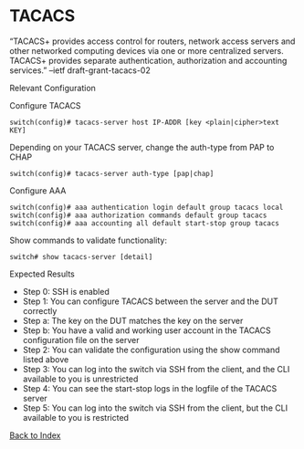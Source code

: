 # TACACS

 “TACACS+ provides access control for routers, network access servers and other networked computing devices via one or more centralized servers. TACACS+ provides separate authentication, authorization and accounting services.” –ietf draft-grant-tacacs-02 
 
Relevant Configuration 

Configure TACACS 

```
switch(config)# tacacs-server host IP-ADDR [key <plain|cipher>text KEY]
```

Depending on your TACACS server, change the auth-type from PAP to CHAP 

```
switch(config)# tacacs-server auth-type [pap|chap]
```

Configure AAA 

```
switch(config)# aaa authentication login default group tacacs local
switch(config)# aaa authorization commands default group tacacs
switch(config)# aaa accounting all default start-stop group tacacs
```

Show commands to validate functionality:  

```
switch# show tacacs-server [detail]
```

Expected Results 

* Step 0: SSH is enabled
* Step 1: You can configure TACACS between the server and the DUT correctly 
* Step a: The key on the DUT matches the key on the server 
* Step b: You have a valid and working user account in the TACACS configuration file on the server 
* Step 2: You can validate the configuration using the show command listed above
* Step 3: You can log into the switch via SSH from the client, and the CLI available to you is unrestricted 
* Step 4: You can see the start-stop logs in the logfile of the TACACS server
* Step 5: You can log into the switch via SSH from the client, but the CLI available to you is restricted  


[Back to Index](./index.md)